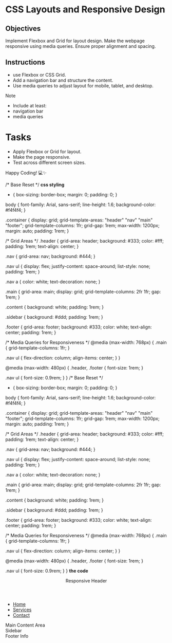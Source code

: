 # CSS Layouts and Responsive Design

## Objectives

Implement Flexbox and Grid for layout design.
Make the webpage responsive using media queries.
Ensure proper alignment and spacing.

## Instructions

- use Flexbox or CSS Grid.
- Add a navigation bar and structure the content.
- Use media queries to adjust layout for mobile, tablet, and desktop.

>[!NOTE]
>  - Include at least:
>  - navigation bar
>  - media queries

# Tasks

- Apply Flexbox or Grid for layout.
- Make the page responsive.
- Test across different screen sizes.

Happy Coding! 💻✨


/* Base Reset */
**css styling**
* {
  box-sizing: border-box;
  margin: 0;
  padding: 0;
}

body {
  font-family: Arial, sans-serif;
  line-height: 1.6;
  background-color: #f4f4f4;
}

.container {
  display: grid;
  grid-template-areas:
    "header"
    "nav"
    "main"
    "footer";
  grid-template-columns: 1fr;
  grid-gap: 1rem;
  max-width: 1200px;
  margin: auto;
  padding: 1rem;
}

/* Grid Areas */
.header {
  grid-area: header;
  background: #333;
  color: #fff;
  padding: 1rem;
  text-align: center;
}

.nav {
  grid-area: nav;
  background: #444;
}

.nav ul {
  display: flex;
  justify-content: space-around;
  list-style: none;
  padding: 1rem;
}

.nav a {
  color: white;
  text-decoration: none;
}

.main {
  grid-area: main;
  display: grid;
  grid-template-columns: 2fr 1fr;
  gap: 1rem;
}

.content {
  background: white;
  padding: 1rem;
}

.sidebar {
  background: #ddd;
  padding: 1rem;
}

.footer {
  grid-area: footer;
  background: #333;
  color: white;
  text-align: center;
  padding: 1rem;
}

/* Media Queries for Responsiveness */
@media (max-width: 768px) {
  .main {
    grid-template-columns: 1fr;
  }

  .nav ul {
    flex-direction: column;
    align-items: center;
  }
}

@media (max-width: 480px) {
  .header, .footer {
    font-size: 1rem;
  }

  .nav ul {
    font-size: 0.9rem;
  }
}
/* Base Reset */
* {
  box-sizing: border-box;
  margin: 0;
  padding: 0;
}

body {
  font-family: Arial, sans-serif;
  line-height: 1.6;
  background-color: #f4f4f4;
}

.container {
  display: grid;
  grid-template-areas:
    "header"
    "nav"
    "main"
    "footer";
  grid-template-columns: 1fr;
  grid-gap: 1rem;
  max-width: 1200px;
  margin: auto;
  padding: 1rem;
}

/* Grid Areas */
.header {
  grid-area: header;
  background: #333;
  color: #fff;
  padding: 1rem;
  text-align: center;
}

.nav {
  grid-area: nav;
  background: #444;
}

.nav ul {
  display: flex;
  justify-content: space-around;
  list-style: none;
  padding: 1rem;
}

.nav a {
  color: white;
  text-decoration: none;
}

.main {
  grid-area: main;
  display: grid;
  grid-template-columns: 2fr 1fr;
  gap: 1rem;
}

.content {
  background: white;
  padding: 1rem;
}

.sidebar {
  background: #ddd;
  padding: 1rem;
}

.footer {
  grid-area: footer;
  background: #333;
  color: white;
  text-align: center;
  padding: 1rem;
}

/* Media Queries for Responsiveness */
@media (max-width: 768px) {
  .main {
    grid-template-columns: 1fr;
  }

  .nav ul {
    flex-direction: column;
    align-items: center;
  }
}

@media (max-width: 480px) {
  .header, .footer {
    font-size: 1rem;
  }

  .nav ul {
    font-size: 0.9rem;
  }
}
**the code**
<!DOCTYPE html>
<html lang="en">
<head>
  <meta charset="UTF-8" />
  <meta name="viewport" content="width=device-width, initial-scale=1.0"/>
  <title>Responsive Flexbox & Grid Layout</title>
  <link rel="stylesheet" href="styles.css" />
</head>
<body>
  <div class="container">
    <header class="header">Responsive Header</header>
    <nav class="nav">
      <ul>
        <li><a href="#">Home</a></li>
        <li><a href="#">Services</a></li>
        <li><a href="#">Contact</a></li>
      </ul>
    </nav>
    <main class="main">
      <section class="content">Main Content Area</section>
      <aside class="sidebar">Sidebar</aside>
    </main>
    <footer class="footer">Footer Info</footer>
  </div>
</body>
</html>

